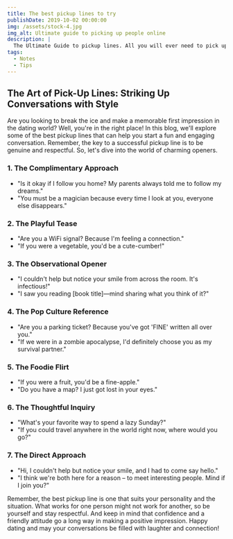 ```yaml
---
title: The best pickup lines to try
publishDate: 2019-10-02 00:00:00
img: /assets/stock-4.jpg
img_alt: Ultimate guide to picking up people online
description: |
  The Ultimate Guide to pickup lines. All you will ever need to pick up people online. Tried & tested pickup lines that will help you start a conversation.
tags:
  - Notes
  - Tips
---
```


## The Art of Pick-Up Lines: Striking Up Conversations with Style

Are you looking to break the ice and make a memorable first impression in the dating world? Well, you're in the right place! In this blog, we'll explore some of the best pickup lines that can help you start a fun and engaging conversation. Remember, the key to a successful pickup line is to be genuine and respectful. So, let's dive into the world of charming openers.

### 1. The Complimentary Approach
- "Is it okay if I follow you home? My parents always told me to follow my dreams."
- "You must be a magician because every time I look at you, everyone else disappears."

### 2. The Playful Tease
- "Are you a WiFi signal? Because I'm feeling a connection."
- "If you were a vegetable, you'd be a cute-cumber!"

### 3. The Observational Opener
- "I couldn't help but notice your smile from across the room. It's infectious!"
- "I saw you reading [book title]—mind sharing what you think of it?"

### 4. The Pop Culture Reference
- "Are you a parking ticket? Because you've got 'FINE' written all over you."
- "If we were in a zombie apocalypse, I'd definitely choose you as my survival partner."

### 5. The Foodie Flirt
- "If you were a fruit, you'd be a fine-apple."
- "Do you have a map? I just got lost in your eyes."

### 6. The Thoughtful Inquiry
- "What's your favorite way to spend a lazy Sunday?"
- "If you could travel anywhere in the world right now, where would you go?"

### 7. The Direct Approach
- "Hi, I couldn't help but notice your smile, and I had to come say hello."
- "I think we're both here for a reason – to meet interesting people. Mind if I join you?"

Remember, the best pickup line is one that suits your personality and the situation. What works for one person might not work for another, so be yourself and stay respectful. And keep in mind that confidence and a friendly attitude go a long way in making a positive impression. Happy dating and may your conversations be filled with laughter and connection!
